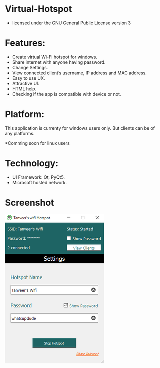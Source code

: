 # Virtual-Hotspot

  - licensed under the GNU General Public License version 3



# Features:

  -	Create virtual Wi-Fi hotspot for windows.
  -	Share internet with anyone having password.
  -	Change Settings.
  -	View connected client’s username, IP address and MAC address.
  -	Easy to use UX.
  -	Attractive UI.
  -	HTML help.
  -	Checking if the app is compatible with device or not.



# Platform:

This application is currenty for windows users only. But clients can be of any platforms.


*Comming soon for linux users



# Technology:

  -	UI Framework: Qt, PyQt5.
  -	Microsoft hosted network.



# Screenshot

![Alt text](https://github.com/A-tanveer/Virtual-Hotspot/blob/master/img/Capture.PNG?raw=true "Screenshot")


